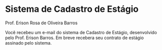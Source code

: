 # Sistema de Cadastro de Estágio 

Prof. Erison Rosa de Oliveira Barros

Você recebeu um e-mail do sistema de Cadastro de Estágio, desenvolvido pelo Prof. Erison Barros.
Em breve recebera seu contrato de estágio assinado pelo sistema.


<!--stackedit_data:
eyJoaXN0b3J5IjpbNTgxNTY3ODIyXX0=
-->